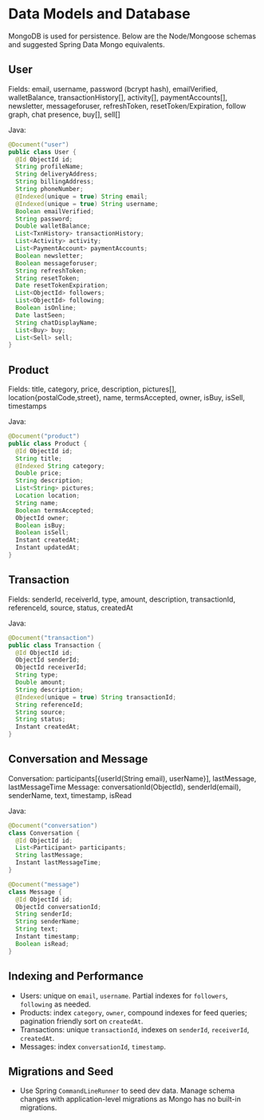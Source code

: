 # Data Models and Database

MongoDB is used for persistence. Below are the Node/Mongoose schemas and suggested Spring Data Mongo equivalents.

## User
Fields: email, username, password (bcrypt hash), emailVerified, walletBalance, transactionHistory[], activity[], paymentAccounts[], newsletter, messageforuser, refreshToken, resetToken/Expiration, follow graph, chat presence, buy[], sell[]

Java:
```java
@Document("user")
public class User {  
  @Id ObjectId id;  
  String profileName;  
  String deliveryAddress;  
  String billingAddress;  
  String phoneNumber;  
  @Indexed(unique = true) String email;  
  @Indexed(unique = true) String username;  
  Boolean emailVerified;  
  String password;  
  Double walletBalance;  
  List<TxnHistory> transactionHistory;  
  List<Activity> activity;  
  List<PaymentAccount> paymentAccounts;  
  Boolean newsletter;  
  Boolean messageforuser;  
  String refreshToken;  
  String resetToken;  
  Date resetTokenExpiration;  
  List<ObjectId> followers;  
  List<ObjectId> following;  
  Boolean isOnline;  
  Date lastSeen;  
  String chatDisplayName;  
  List<Buy> buy;  
  List<Sell> sell;  
}
```

## Product
Fields: title, category, price, description, pictures[], location{postalCode,street}, name, termsAccepted, owner, isBuy, isSell, timestamps

Java:
```java
@Document("product")
public class Product {  
  @Id ObjectId id;  
  String title;  
  @Indexed String category;  
  Double price;  
  String description;  
  List<String> pictures;  
  Location location;  
  String name;  
  Boolean termsAccepted;  
  ObjectId owner;  
  Boolean isBuy;  
  Boolean isSell;  
  Instant createdAt;  
  Instant updatedAt;  
}
```

## Transaction
Fields: senderId, receiverId, type, amount, description, transactionId, referenceId, source, status, createdAt

Java:
```java
@Document("transaction")
public class Transaction {  
  @Id ObjectId id;  
  ObjectId senderId;  
  ObjectId receiverId;  
  String type;  
  Double amount;  
  String description;  
  @Indexed(unique = true) String transactionId;  
  String referenceId;  
  String source;  
  String status;  
  Instant createdAt;  
}
```

## Conversation and Message
Conversation: participants[{userId(String email), userName}], lastMessage, lastMessageTime
Message: conversationId(ObjectId), senderId(email), senderName, text, timestamp, isRead

Java:
```java
@Document("conversation")
class Conversation {  
  @Id ObjectId id;  
  List<Participant> participants;  
  String lastMessage;  
  Instant lastMessageTime;  
}

@Document("message")
class Message {  
  @Id ObjectId id;  
  ObjectId conversationId;  
  String senderId;  
  String senderName;  
  String text;  
  Instant timestamp;  
  Boolean isRead;  
}
```

## Indexing and Performance
- Users: unique on `email`, `username`. Partial indexes for `followers`, `following` as needed.
- Products: index `category`, `owner`, compound indexes for feed queries; pagination friendly sort on `createdAt`.
- Transactions: unique `transactionId`, indexes on `senderId`, `receiverId`, `createdAt`.
- Messages: index `conversationId`, `timestamp`.

## Migrations and Seed
- Use Spring `CommandLineRunner` to seed dev data. Manage schema changes with application-level migrations as Mongo has no built-in migrations.